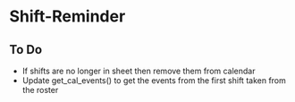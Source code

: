 # Shift-Reminder
## To Do
- If shifts are no longer in sheet then remove them from calendar
- Update get_cal_events() to get the events from the first shift taken from the roster